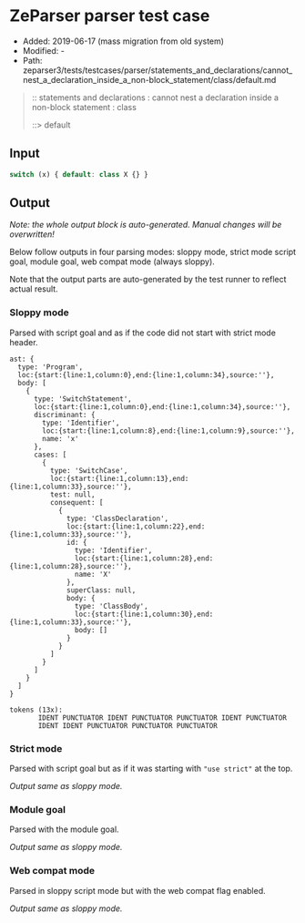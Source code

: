 # ZeParser parser test case

- Added: 2019-06-17 (mass migration from old system)
- Modified: -
- Path: zeparser3/tests/testcases/parser/statements_and_declarations/cannot_nest_a_declaration_inside_a_non-block_statement/class/default.md

> :: statements and declarations : cannot nest a declaration inside a non-block statement : class
>
> ::> default

## Input

`````js
switch (x) { default: class X {} }
`````

## Output

_Note: the whole output block is auto-generated. Manual changes will be overwritten!_

Below follow outputs in four parsing modes: sloppy mode, strict mode script goal, module goal, web compat mode (always sloppy).

Note that the output parts are auto-generated by the test runner to reflect actual result.

### Sloppy mode

Parsed with script goal and as if the code did not start with strict mode header.

`````
ast: {
  type: 'Program',
  loc:{start:{line:1,column:0},end:{line:1,column:34},source:''},
  body: [
    {
      type: 'SwitchStatement',
      loc:{start:{line:1,column:0},end:{line:1,column:34},source:''},
      discriminant: {
        type: 'Identifier',
        loc:{start:{line:1,column:8},end:{line:1,column:9},source:''},
        name: 'x'
      },
      cases: [
        {
          type: 'SwitchCase',
          loc:{start:{line:1,column:13},end:{line:1,column:33},source:''},
          test: null,
          consequent: [
            {
              type: 'ClassDeclaration',
              loc:{start:{line:1,column:22},end:{line:1,column:33},source:''},
              id: {
                type: 'Identifier',
                loc:{start:{line:1,column:28},end:{line:1,column:28},source:''},
                name: 'X'
              },
              superClass: null,
              body: {
                type: 'ClassBody',
                loc:{start:{line:1,column:30},end:{line:1,column:33},source:''},
                body: []
              }
            }
          ]
        }
      ]
    }
  ]
}

tokens (13x):
       IDENT PUNCTUATOR IDENT PUNCTUATOR PUNCTUATOR IDENT PUNCTUATOR
       IDENT IDENT PUNCTUATOR PUNCTUATOR PUNCTUATOR
`````

### Strict mode

Parsed with script goal but as if it was starting with `"use strict"` at the top.

_Output same as sloppy mode._

### Module goal

Parsed with the module goal.

_Output same as sloppy mode._

### Web compat mode

Parsed in sloppy script mode but with the web compat flag enabled.

_Output same as sloppy mode._
